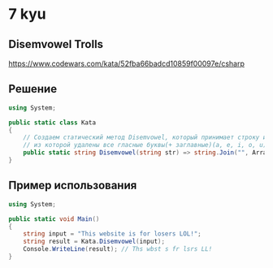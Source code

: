# 7 kyu

## Disemvowel Trolls

https://www.codewars.com/kata/52fba66badcd10859f00097e/csharp

## Решение 

```C#
using System;

public static class Kata
{
    // Создаем статический метод Disemvowel, который принимает строку и возвращает новую строку,
    // из которой удалены все гласные буквы(+ заглавные)(a, e, i, o, u)
    public static string Disemvowel(string str) => string.Join("", Array.FindAll(str.ToCharArray(), c => !"aeiouAEIOU".Contains(c)));
}
```
## Пример использования 

```C#
using System;

public static void Main()
{
    string input = "This website is for losers LOL!";
    string result = Kata.Disemvowel(input);
    Console.WriteLine(result); // Ths wbst s fr lsrs LL!
}
```
